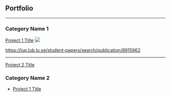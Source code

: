 ## Portfolio

---

### Category Name 1 

[Project 1 Title](/sample_page)
<img src="manifold_single_transparent.png?raw=true"/>

https://lup.lub.lu.se/student-papers/search/publication/8915962

---
[Project 2 Title](/pdf/sample_presentation.pdf)

### Category Name 2

- [Project 1 Title](http://example.com/)
